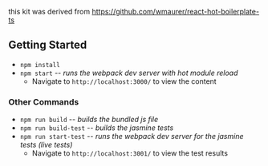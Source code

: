 this kit was derived from https://github.com/wmaurer/react-hot-boilerplate-ts

## Getting Started

* `npm install`
* `npm start` -- _runs the webpack dev server with hot module reload_
    * Navigate to `http://localhost:3000/` to view the content

### Other Commands

* `npm run build` -- _builds the bundled js file_
* `npm run build-test` -- _builds the jasmine tests_
* `npm run start-test` -- _runs the webpack dev server for the jasmine tests (live tests)_
    * Navigate to `http://localhost:3001/` to view the test results
